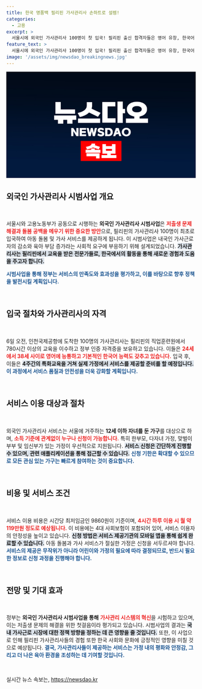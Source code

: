 ```yaml
---
title: 한국 명품백 필리핀 가사관리사 손하트로 설렘!
categories:
  - 고용
excerpt: >
  서울시에 외국인 가사관리사 100명이 첫 입국! 필리핀 출신 합격자들은 영어 유창, 한국어 소통 가능. 저출생 문제 해결을 위한 혁신적 시범사업에 참여하며, 돌봄 서비스를 기대로 가득 찼습니다.
feature_text: >
  서울시에 외국인 가사관리사 100명이 첫 입국! 필리핀 출신 합격자들은 영어 유창, 한국어 소통 가능. 저출생 문제 해결을 위한 혁신적 시범사업에 참여하며, 돌봄 서비스를 기대로 가득 찼습니다.
image: '/assets/img/newsdao_breakingnews.jpg'
---
```


<p><img src="/assets/img/newsdao_breakingnews.jpg" alt="ranknews 속보" /></p>

<h2 data-ke-size="size26">외국인 가사관리사 시범사업 개요</h2>

<p data-ke-size="size16">&nbsp;</p>

<p>서울시와 고용노동부가 공동으로 시행하는 <b>외국인 가사관리사 시범사업</b>은 <b><span style="color: #ee2323;">저출생 문제 해결과 돌봄 공백을 메우기 위한 중요한 방안</span></b>으로, 필리핀의 가사관리사 100명이 최초로 입국하여 아동 돌봄 및 가사 서비스를 제공하게 됩니다. 이 시범사업은 내국인 가사근로자의 감소와 육아 부담 증가라는 사회적 요구에 부응하기 위해 설계되었습니다. <b><span style="background-color: #21538527;">가사관리사는 필리핀에서 교육을 받은 전문가들로, 한국에서의 활동을 통해 새로운 경험과 도움을 주고자 합니다.</span></b>  </p>

<p><b><span style="color: #1a5490;">시범사업을 통해 정부는 서비스의 <b>만족도</b>와 <b>효과성</b>을 평가하고, 이를 바탕으로 향후 정책을 발전시킬 계획입니다.</span></b></p>

<p data-ke-size="size16">&nbsp;</p>

<h2 data-ke-size="size26">입국 절차와 가사관리사의 자격</h2>

<p data-ke-size="size16">&nbsp;</p>

<p>6일 오전, 인천국제공항에 도착한 100명의 가사관리사는 필리핀의 직업훈련원에서 780시간 이상의 교육을 이수하고 정부 인증 자격증을 보유하고 있습니다. 이들은 <b><span style="color: #ee2323;">24세에서 38세 사이로 영어에 능통하고 기본적인 한국어 능력도 갖추고 있습니다.</span></b> 입국 후, 이들은 <b><span style="background-color: #21538527;">4주간의 특화교육을 거쳐 실제 가정에서 서비스를 제공할 준비를 할 예정입니다.</span></b> <b><span style="color: #1a5490;">이 과정에서 서비스 품질과 안전성을 더욱 강화할 계획입니다.</span></b></p>

<p data-ke-size="size16">&nbsp;</p>

<h2 data-ke-size="size26">서비스 이용 대상과 절차</h2>

<p data-ke-size="size16">&nbsp;</p>

<p>외국인 가사관리사 서비스는 서울에 거주하는 <b>12세 이하 자녀를 둔 가구</b>를 대상으로 하며, <b><span style="color: #ee2323;">소득 기준에 관계없이 누구나 신청이 가능합니다.</span></b> 특히 한부모, 다자녀 가정, 맞벌이 부부 및 임신부가 있는 가정이 우선적으로 지원됩니다. <b><span style="background-color: #21538527;">서비스 신청은 간단하게 진행할 수 있으며, 관련 애플리케이션을 통해 접근할 수 있습니다.</span></b> <b><span style="color: #1a5490;">신청 기한은 확대할 수 있으므로 모든 관심 있는 가구는 빠르게 참여하는 것이 중요합니다.</span></b></p>

<p data-ke-size="size16">&nbsp;</p>

<h2 data-ke-size="size26">비용 및 서비스 조건</h2>

<p data-ke-size="size16">&nbsp;</p>

<p>서비스 이용 비용은 시간당 최저임금인 9860원이 기준이며, <b><span style="color: #ee2323;">4시간 하루 이용 시 월 약 119만원 정도로 예상됩니다.</span></b> 이 비용에는 4대 사회보험이 포함되어 있어, 서비스 이용자의 안정성을 높이고 있습니다. <b><span style="background-color: #21538527;">신청 방법은 서비스 제공기관의 모바일 앱을 통해 쉽게 완료할 수 있습니다.</span></b> 아동 돌봄과 가사 서비스가 절실한 가정은 신청을 서두르셔야 합니다. <b><span style="color: #1a5490;">서비스의 제공은 무작위가 아니라 어린이와 가정의 필요에 따라 결정되므로, 반드시 필요한 정보로 신청 과정을 진행해야 합니다.</span></b></p>

<p data-ke-size="size16">&nbsp;</p>

<h2 data-ke-size="size26">전망 및 기대 효과</h2>

<p data-ke-size="size16">&nbsp;</p>

<p>정부는 <b>외국인 가사관리사 시범사업을 통해</b> <b><span style="color: #ee2323;">가사관리 시스템의 혁신</span></b>을 시험하고 있으며, 이는 저출생 문제의 해결을 위한 첫걸음이라 평가되고 있습니다. 시범사업의 결과는 <b><span style="background-color: #21538527;">국내 가사근로 시장에 대한 정책 방향을 정하는 데 큰 영향을 줄 것입니다.</span></b> 또한, 이 사업으로 인해 필리핀 가사관리사들의 경험 또한 한국 사회와 문화에 긍정적인 영향을 미칠 것으로 예상됩니다. <b><span style="color: #1a5490;">결국, 가사관리사들이 제공하는 서비스는 가정 내의 평화와 안정감, 그리고 더 나은 육아 환경을 조성하는 데 기여할 것입니다.</span></b></p>

<p data-ke-size="size16">&nbsp;</p>
실시간 뉴스 속보는, <a href="https://newsdao.kr" rel="dofollow">https://newsdao.kr</a>


